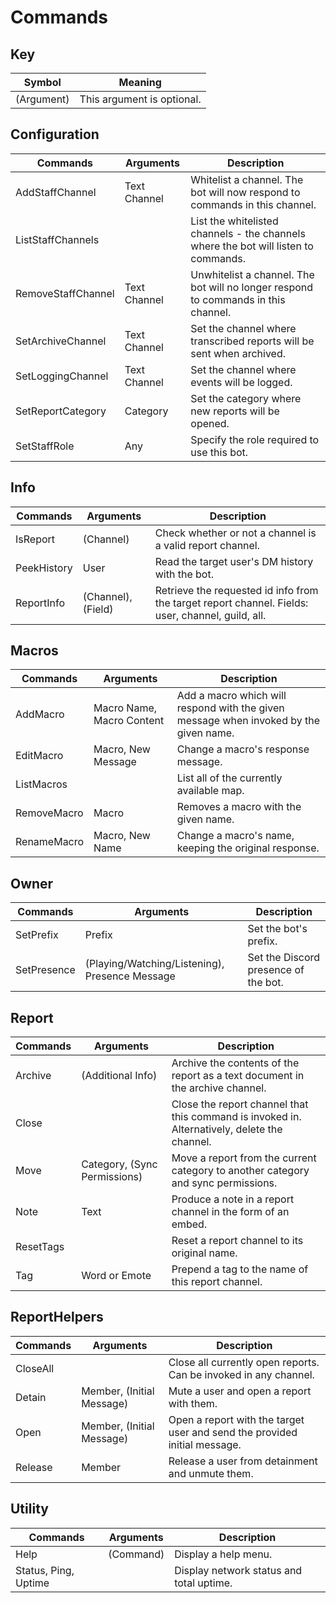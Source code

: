 # Commands

## Key
| Symbol     | Meaning                    |
| ---------- | -------------------------- |
| (Argument) | This argument is optional. |

## Configuration
| Commands           | Arguments    | Description                                                                         |
| ------------------ | ------------ | ----------------------------------------------------------------------------------- |
| AddStaffChannel    | Text Channel | Whitelist a channel. The bot will now respond to commands in this channel.          |
| ListStaffChannels  | <none>       | List the whitelisted channels - the channels where the bot will listen to commands. |
| RemoveStaffChannel | Text Channel | Unwhitelist a channel. The bot will no longer respond to commands in this channel.  |
| SetArchiveChannel  | Text Channel | Set the channel where transcribed reports will be sent when archived.               |
| SetLoggingChannel  | Text Channel | Set the channel where events will be logged.                                        |
| SetReportCategory  | Category     | Set the category where new reports will be opened.                                  |
| SetStaffRole       | Any          | Specify the role required to use this bot.                                          |

## Info
| Commands    | Arguments          | Description                                                                                       |
| ----------- | ------------------ | ------------------------------------------------------------------------------------------------- |
| IsReport    | (Channel)          | Check whether or not a channel is a valid report channel.                                         |
| PeekHistory | User               | Read the target user's DM history with the bot.                                                   |
| ReportInfo  | (Channel), (Field) | Retrieve the requested id info from the target report channel. Fields: user, channel, guild, all. |

## Macros
| Commands    | Arguments                 | Description                                                                           |
| ----------- | ------------------------- | ------------------------------------------------------------------------------------- |
| AddMacro    | Macro Name, Macro Content | Add a macro which will respond with the given message when invoked by the given name. |
| EditMacro   | Macro, New Message        | Change a macro's response message.                                                    |
| ListMacros  | <none>                    | List all of the currently available map.                                              |
| RemoveMacro | Macro                     | Removes a macro with the given name.                                                  |
| RenameMacro | Macro, New Name           | Change a macro's name, keeping the original response.                                 |

## Owner
| Commands    | Arguments                                      | Description                          |
| ----------- | ---------------------------------------------- | ------------------------------------ |
| SetPrefix   | Prefix                                         | Set the bot's prefix.                |
| SetPresence | (Playing/Watching/Listening), Presence Message | Set the Discord presence of the bot. |

## Report
| Commands  | Arguments                    | Description                                                                                  |
| --------- | ---------------------------- | -------------------------------------------------------------------------------------------- |
| Archive   | (Additional Info)            | Archive the contents of the report as a text document in the archive channel.                |
| Close     | <none>                       | Close the report channel that this command is invoked in. Alternatively, delete the channel. |
| Move      | Category, (Sync Permissions) | Move a report from the current category to another category and sync permissions.            |
| Note      | Text                         | Produce a note in a report channel in the form of an embed.                                  |
| ResetTags | <none>                       | Reset a report channel to its original name.                                                 |
| Tag       | Word or Emote                | Prepend a tag to the name of this report channel.                                            |

## ReportHelpers
| Commands | Arguments                 | Description                                                               |
| -------- | ------------------------- | ------------------------------------------------------------------------- |
| CloseAll | <none>                    | Close all currently open reports. Can be invoked in any channel.          |
| Detain   | Member, (Initial Message) | Mute a user and open a report with them.                                  |
| Open     | Member, (Initial Message) | Open a report with the target user and send the provided initial message. |
| Release  | Member                    | Release a user from detainment and unmute them.                           |

## Utility
| Commands             | Arguments | Description                              |
| -------------------- | --------- | ---------------------------------------- |
| Help                 | (Command) | Display a help menu.                     |
| Status, Ping, Uptime | <none>    | Display network status and total uptime. |

